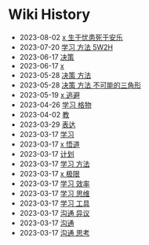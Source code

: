 # Wiki History

- 2023-08-02        [x 生于忧患死于安乐](/0023_x_生于忧患死于安乐)
- 2023-07-20        [学习 方法 5W2H](/0022_学习_方法_5W2H)
- 2023-06-17        [决策](/0021_决策)
- 2023-06-17        [x](/0020_x)
- 2023-05-28        [决策 方法](/0018_决策_方法)
- 2023-05-28        [决策 方法 不可能的三角形](/0019_决策_方法_不可能的三角形)
- 2023-05-19        [x 逃避](/0017_x_逃避)
- 2023-04-26        [学习 格物](/0016_学习_格物)
- 2023-04-02        [教](/0015_教)
- 2023-03-29        [表达](/0014_表达)
- 2023-03-17        [学习](/0009_学习)
- 2023-03-17        [x 悟道](/0004_x_悟道)
- 2023-03-17        [计划](/0008_计划)
- 2023-03-17        [学习 方法](/0013_学习_方法)
- 2023-03-17        [x 极限](/0003_x_极限)
- 2023-03-17        [学习 效率](/0012_学习_效率)
- 2023-03-17        [学习 思维](/0011_学习_思维)
- 2023-03-17        [学习 工具](/0010_学习_工具)
- 2023-03-17        [沟通 异议](/0006_沟通_异议)
- 2023-03-17        [沟通](/0005_沟通)
- 2023-03-17        [沟通 思考](/0007_沟通_思考)
